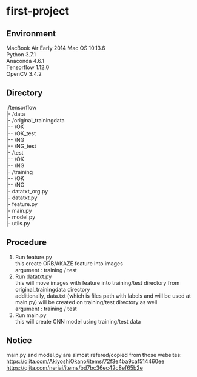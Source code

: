 # first-project
## Environment
  MacBook Air Early 2014 Mac OS 10.13.6  
  Python 3.7.1  
  Anaconda 4.6.1  
  Tensorflow 1.12.0  
  OpenCV 3.4.2  

## Directory
./tensorflow  
|-  /data  
|-  /original_trainingdata  
|--    /OK  
|--    /OK_test  
|--    /NG  
|--    /NG_test   
|-  /test  
|--    /OK  
|--    /NG  
|-  /training  
|--    /OK  
|--    /NG  
|-  datatxt_org.py  
|-  datatxt.py  
|-  feature.py  
|-  main.py  
|-  model.py  
|-  utils.py  
  
## Procedure
  1. Run feature.py  
    this create ORB/AKAZE feature into images  
    argument : training / test
  2. Run datatxt.py  
    this will move images with feature into training/test directory from original_trainingdata directory  
    additionally, data.txt (which is files path with labels and will be used at main.py) will be created on training/test directory as well  
    argument : training / test  
  3. Run main.py  
    this will create CNN model using training/test data  

## Notice
  main.py and model.py are almost refered/copied from those websites:  
  https://qiita.com/AkiyoshiOkano/items/72f3e4ba9caf514460ee  
  https://qiita.com/neriai/items/bd7bc36ec42c8ef65b2e  
